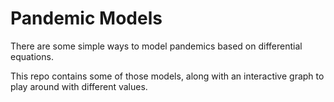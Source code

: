 # Pandemic Models

There are some simple ways to model pandemics based on differential equations.

This repo contains some of those models, along with an interactive graph to play around with different values.
